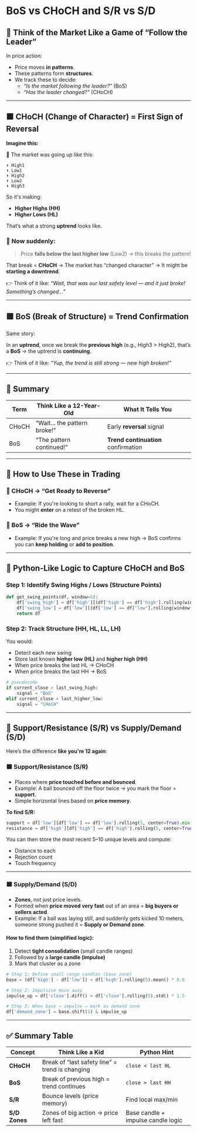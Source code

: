 # BoS vs CHoCH and S/R vs S/D

## 🧠 Think of the Market Like a Game of “Follow the Leader”

In price action:
- Price moves **in patterns**.
- These patterns form **structures**.
- We track these to decide:
  - *“Is the market following the leader?”* (BoS)
  - *“Has the leader changed?”* (CHoCH)

---

## 🟩 CHoCH (Change of Character) = First Sign of Reversal

**Imagine this:**

🔁 The market was going up like this:

```
⬆️ High1
⬇️ Low1
⬆️ High2
⬇️ Low2
⬆️ High3
```

So it's making:
- **Higher Highs (HH)**
- **Higher Lows (HL)**

That’s what a strong **uptrend** looks like.

### 📌 Now suddenly:
> Price **falls below the last higher low** (Low2) → this breaks the pattern!

That break = **CHoCH** → The market has “changed character” → It might be **starting a downtrend**.

👉 Think of it like:
*“Wait, that was our last safety level — and it just broke! Something’s changed…”*

---

## 🟥 BoS (Break of Structure) = Trend Confirmation

Same story:

In an **uptrend**, once we break the **previous high** (e.g., High3 > High2),
that’s a **BoS** → the uptrend is **continuing**.

👉 Think of it like:
*“Yup, the trend is still strong — new high broken!”*

---

## 🧠 Summary

| Term | Think Like a 12-Year-Old | What It Tells You |
|------|--------------------------|-------------------|
| CHoCH | “Wait… the pattern broke!” | Early **reversal** signal |
| BoS | “The pattern continued!” | **Trend continuation** confirmation |

---

## 🧩 How to Use These in Trading

### 🔹 CHoCH → “Get Ready to Reverse”
- Example: If you're looking to short a rally, wait for a CHoCH.
- You might **enter** on a retest of the broken HL.

### 🔹 BoS → “Ride the Wave”
- Example: If you're long and price breaks a new high → BoS confirms you can **keep holding** or **add to position**.

---

## 🧪 Python-Like Logic to Capture CHoCH and BoS

### Step 1: Identify Swing Highs / Lows (Structure Points)

```python
def get_swing_points(df, window=5):
    df['swing_high'] = df['high'][(df['high'] == df['high'].rolling(window*2+1, center=True).max())]
    df['swing_low'] = df['low'][(df['low'] == df['low'].rolling(window*2+1, center=True).min())]
    return df
```

### Step 2: Track Structure (HH, HL, LL, LH)

You would:
- Detect each new swing
- Store last known **higher low (HL)** and **higher high (HH)**
- When price breaks the last HL → CHoCH
- When price breaks the last HH → BoS

```python
# pseudocode
if current_close > last_swing_high:
    signal = "BoS"
elif current_close < last_higher_low:
    signal = "CHoCH"
```

---

## 🧠 Support/Resistance (S/R) vs Supply/Demand (S/D)

Here’s the difference **like you're 12 again**:

### 🟩 Support/Resistance (S/R)
- Places where **price touched before and bounced**.
- Example: A ball bounced off the floor twice → you mark the floor = **support**.
- Simple horizontal lines based on **price memory**.

**To find S/R:**
```python
support = df['low'][df['low'] == df['low'].rolling(5, center=True).min()]
resistance = df['high'][df['high'] == df['high'].rolling(5, center=True).max()]
```

You can then store the most recent 5–10 unique levels and compute:
- Distance to each
- Rejection count
- Touch frequency

---

### 🟥 Supply/Demand (S/D)
- **Zones**, not just price levels.
- Formed when **price moved very fast** out of an area = **big buyers or sellers acted**.
- Example: If a ball was laying still, and suddenly gets kicked 10 meters, someone strong pushed it = **Supply or Demand zone**.

#### How to find them (simplified logic):
1. Detect **tight consolidation** (small candle ranges)
2. Followed by a **large candle (impulse)**
3. Mark that cluster as a zone

```python
# Step 1: Define small range candles (base zone)
base = (df['high'] - df['low']) < df['high'].rolling(5).mean() * 0.6

# Step 2: Impulsive move away
impulse_up = df['close'].diff() > df['close'].rolling(5).std() * 1.5

# Step 3: When base → impulse → mark as demand zone
df['demand_zone'] = base.shift(1) & impulse_up
```

---

## ✅ Summary Table

| Concept | Think Like a Kid | Python Hint |
|--------|------------------|-------------|
| **CHoCH** | Break of “last safety line” = trend is changing | `close < last HL` |
| **BoS** | Break of previous high = trend continues | `close > last HH` |
| **S/R** | Bounce levels (price memory) | Find local max/min |
| **S/D Zones** | Zones of big action → price left fast | Base candle + impulse candle logic |
